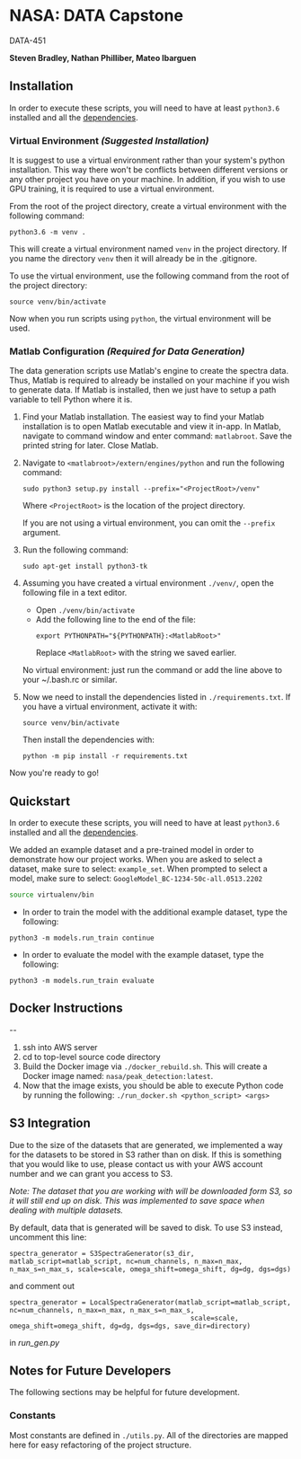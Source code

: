 # NASA: DATA Capstone
DATA-451

**Steven Bradley, Nathan Philliber, Mateo Ibarguen**

## Installation
In order to execute these scripts, you will need to have at least `python3.6` installed and all the [dependencies](requirements.txt).

### Virtual Environment *(Suggested Installation)*
It is suggest to use a virtual environment rather than your system's python installation. This way there won't be conflicts between different versions or any other project you have on your machine. In addition, if you wish to use GPU training, it is required to use a virtual environment.

From the root of the project directory, create a virtual environment with the following command:
```
python3.6 -m venv .
```
This will create a virtual environment named `venv` in the project directory. If you name the directory `venv` then it will already be in the .gitignore.

To use the virtual environment, use the following command from the root of the project directory:
```
source venv/bin/activate
```
Now when you run scripts using `python`, the virtual environment will be used. 

### Matlab Configuration *(Required for Data Generation)*
The data generation scripts use Matlab's engine to create the spectra data. Thus, Matlab is required to already be installed on your machine if you wish to generate data. If Matlab is installed, then we just have to setup a path variable to tell Python where it is.

1. Find your Matlab installation. The easiest way to find your Matlab installation is to open Matlab executable and view it in-app. 
      In Matlab, navigate to command window and enter command: `matlabroot`. Save the printed string for later. Close Matlab.
   
2. Navigate to `<matlabroot>/extern/engines/python` and run the following command:
      ```
      sudo python3 setup.py install --prefix="<ProjectRoot>/venv"
      ```
      Where `<ProjectRoot>` is the location of the project directory.
      
      If you are not using a virtual environment, you can omit the `--prefix` argument.
     
2. Run the following command:
      ```
      sudo apt-get install python3-tk
      ```
   
3. Assuming you have created a virtual environment `./venv/`, open the following file in a text editor. 
      - Open `./venv/bin/activate`
      - Add the following line to the end of the file:
        ```
        export PYTHONPATH="${PYTHONPATH}:<MatlabRoot>"
        ```
        Replace `<MatlabRoot>` with the string we saved earlier.

   No virtual environment: just run the command or add the line above to your ~/.bash.rc or similar. 
   
4. Now we need to install the dependencies listed in `./requirements.txt`.
   If you have a virtual environment, activate it with:
    ```
    source venv/bin/activate
    ```
   Then install the dependencies with: 
   ```
   python -m pip install -r requirements.txt
   ```
   
Now you're ready to go!


## Quickstart
In order to execute these scripts, you will need to have at least `python3.6` installed and all the [dependencies](requirements.txt).

We added an example dataset and a pre-trained model in order to demonstrate how our project works. When you are asked to select a dataset, make sure to select: `example_set`. When prompted to select a model, make sure to select: `GoogleModel_BC-1234-50c-all.0513.2202` 
```bash
source virtualenv/bin
```

- In order to train the model with the additional example dataset, type the following:
```
python3 -m models.run_train continue
```
- In order to evaluate the model with the example dataset, type the following:
```
python3 -m models.run_train evaluate
```

## Docker Instructions
--
1. ssh into AWS server
2. cd to top-level source code directory
3. Build the Docker image via `./docker_rebuild.sh`. This will create a Docker image named: `nasa/peak_detection:latest`.
4. Now that the image exists, you should be able to execute Python code by running the following: `./run_docker.sh <python_script> <args>`

## S3 Integration
Due to the size of the datasets that are generated, we implemented a way for the datasets to be stored in S3 rather than on disk. If this is something that you would like to use, please contact us with your AWS account number and we can grant you access to S3.

*Note: The dataset that you are working with will be downloaded form S3, so it will still end up on disk. This was implemented to save space when dealing with multiple datasets.*

By default, data that is generated will be saved to disk. To use S3 instead, uncomment this line:
```
spectra_generator = S3SpectraGenerator(s3_dir, matlab_script=matlab_script, nc=num_channels, n_max=n_max, n_max_s=n_max_s, scale=scale, omega_shift=omega_shift, dg=dg, dgs=dgs)
``` 
and comment out 
```
spectra_generator = LocalSpectraGenerator(matlab_script=matlab_script, nc=num_channels, n_max=n_max, n_max_s=n_max_s,
                                             scale=scale, omega_shift=omega_shift, dg=dg, dgs=dgs, save_dir=directory)
```
 in *run_gen.py*
 
 ## Notes for Future Developers
 The following sections may be helpful for future development.
 
 ### Constants
 Most constants are defined in `./utils.py`. All of the directories are mapped here for easy refactoring of the project structure.
